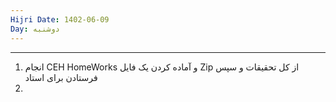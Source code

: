 ```yaml
---
Hijri Date: 1402-06-09
Day: دوشنبه
---
```

----
1. انجام CEH HomeWorks و آماده کردن یک فایل Zip از کل تحقیقات و سپس فرستادن برای استاد
2. 